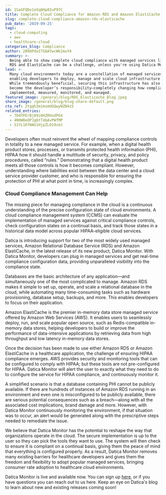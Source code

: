 ```yaml
---
id: 1SaGFQDo1oXqQHp8IuP97C
title: Complete Cloud Compliance for Amazon RDS and Amazon ElastiCache
slug: complete-cloud-compliance-amazon-rds-elasticache
pub_date: '2019-09-25'
tags:
  - cloud-computing
  - aws
  - healthcare-cloud
categories_blog: Compliance
author: 2B98PdoITGQAYwcWk2muY4
summary: >-
  Being able to show complete cloud compliance with managed services like Amazon
  RDS and ElastiCache can be a challenge, unless you're using Datica Monitor.
lead: >-
  Many cloud environments today are a constellation of managed services,
  enabling developers to deploy, manage and scale cloud infrastructure at will.
  While tremendously beneficial, securing this infrastructure has also now
  become the developer’s responsibility—completely changing how compliance is
  implemented, measured, monitored, and managed.
featured_image: /general/blog/RDS_Elasticache_Blog.jpeg
share_image: /general/blog/blog-share-default.png
cta_ref: 2tgqh3m1msmUGQwyNZN4z5
related_entries:
  - 7DdYPErBj09i0HZMXodPO4
  - 4NOW0eOPJg6tT4bAvPWfMP
  - 51YL1KfWAG1HjpZLO19cmJ
---
```

Developers often must reinvent the wheel of mapping compliance controls in totality to a new managed service. For example, when a digital health product stores, processes, or transmits protected health information (PHI), HIPAA how it should handle a multitude of security, privacy, and policy procedures, called “rules.” Demonstrating that a digital health product meets all those controls is how it becomes compliant. However, understanding where liabilities exist between the data center and a cloud service provider customer, and who is responsible for ensuring the protection of PHI at what point in time, is increasingly complex. 

### Cloud Compliance Management Can Help

The missing piece for managing compliance in the cloud is a continuous understanding of the precise configuration state of cloud environments. A cloud compliance management system (CCMS) can evaluate the implementation of managed services against critical compliance controls, check configuration states on a continual basis, and track those states in a historical data model across popular HIPAA-eligible cloud services. 

Datica is introducing support for two of the most widely used managed services, Amazon Relational Database Service (RDS) and Amazon ElastiCache, in the latest release of its new product, Datica Monitor. With Datica Monitor, developers can plug in managed services and get real-time compliance configuration data, providing unparalleled visibility into the compliance state.

Databases are the basic architecture of any application—and simultaneously one of the most complicated to manage. Amazon RDS makes it simple to set up, operate, and scale a relational database in the cloud, while automating many time-consuming tasks such as hardware provisioning, database setup, backups, and more. This enables developers to focus on their application.

Amazon ElastiCache is the premier in-memory data store managed service offered by Amazon Web Services (AWS). It enables users to seamlessly deploy, run, and scale popular open source, such as Redis-compatible in-memory data stores, helping developers to build or improve the performance of data-intensive applications by retrieving data from high throughput and low latency in-memory data stores.

Once the decision has been made to use either Amazon RDS or Amazon ElastiCache in a healthcare application, the challenge of ensuring HIPAA compliance emerges. AWS provides security and monitoring tools that can be configured to comply with HIPAA; but these tools are not pre-configured for HIPAA. Datica Monitor will alert the user to exactly what they need to do to configure the service for HIPAA compliance, and continuously monitor it. 

A simplified scenario is that a database containing PHI cannot be publicly available. If there are hundreds of instances of Amazon RDS running in an environment and even one is misconfigured to be publicly available, there are serious potential consequences such as a breach—along with all the associated cost implications, brand damage and more. However, with Datica Monitor continuously monitoring the environment, if that situation was to occur, an alert would be generated along with the prescriptive steps needed to remediate the issue.

We believe that Datica Monitor has the potential to reshape the way that organizations operate in the cloud. The secure implementation is up to the user so they can pick the tools they want to use. The system will then check to ensure it is compliant on a continual basis, giving them the peace of mind that everything is configured properly. As a result, Datica Monitor removes many existing barriers for healthcare developers and gives them the freedom and flexibility to adopt popular managed services, bringing consumer rate adoption to healthcare cloud environments. 

Datica Monitor is live and available now. You can sign up [here](https://datica.com/monitor), or if you have questions you can reach out to us here. Keep an eye on Datica's blog to learn about new and existing releases coming soon!
  